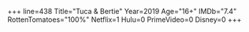 +++
line=438
Title="Tuca & Bertie"
Year=2019
Age="16+"
IMDb="7.4"
RottenTomatoes="100%"
Netflix=1
Hulu=0
PrimeVideo=0
Disney=0
+++

